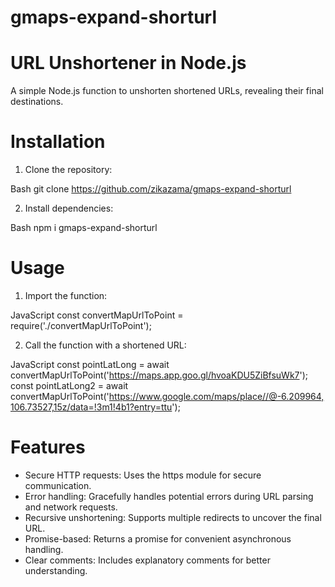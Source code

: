 # gmaps-expand-shorturl


# URL Unshortener in Node.js

A simple Node.js function to unshorten shortened URLs, revealing their final destinations.

# Installation

1. Clone the repository:

Bash
git clone https://github.com/zikazama/gmaps-expand-shorturl


2. Install dependencies:

Bash
npm i gmaps-expand-shorturl

# Usage
1. Import the function:

JavaScript
const convertMapUrlToPoint = require('./convertMapUrlToPoint');

2. Call the function with a shortened URL:

JavaScript
const pointLatLong = await convertMapUrlToPoint('https://maps.app.goo.gl/hvoaKDU5ZiBfsuWk7');
const pointLatLong2 = await convertMapUrlToPoint('https://www.google.com/maps/place//@-6.209964,106.73527,15z/data=!3m1!4b1?entry=ttu');

# Features
- Secure HTTP requests: Uses the https module for secure communication.
- Error handling: Gracefully handles potential errors during URL parsing and network requests.
- Recursive unshortening: Supports multiple redirects to uncover the final URL.
- Promise-based: Returns a promise for convenient asynchronous handling.
- Clear comments: Includes explanatory comments for better understanding.